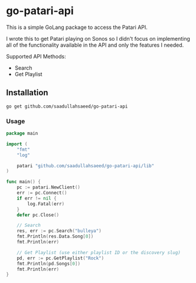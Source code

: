 # go-patari-api
This is a simple GoLang package to access the Patari API. 

I wrote this to get Patari playing on Sonos so I didn't focus on implementing all of the functionality available in the API and only the features I needed.

Supported API Methods:
* Search
* Get Playlist

## Installation
```go get github.com/saadullahsaeed/go-patari-api```

### Usage

```go
package main

import (
	"fmt"
	"log"

	patari "github.com/saadullahsaeed/go-patari-api/lib"
)

func main() {
	pc := patari.NewClient()
	err := pc.Connect()
	if err != nil {
		log.Fatal(err)
	}
	defer pc.Close()

	// Search
	res, err := pc.Search("bulleya")
	fmt.Println(res.Data.Song[0])
	fmt.Println(err)

	// Get Playlist (use either playlist ID or the discovery slug)
	pd, err := pc.GetPlaylist("Rock")
	fmt.Println(pd.Songs[0])
	fmt.Println(err)
}

```



